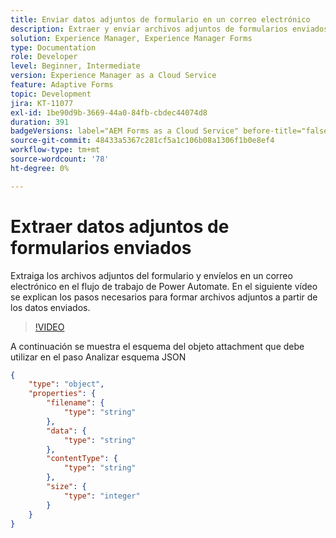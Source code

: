 ```yaml
---
title: Enviar datos adjuntos de formulario en un correo electrónico
description: Extraer y enviar archivos adjuntos de formularios enviados en un correo electrónico mediante el flujo de trabajo de Power Automate
solution: Experience Manager, Experience Manager Forms
type: Documentation
role: Developer
level: Beginner, Intermediate
version: Experience Manager as a Cloud Service
feature: Adaptive Forms
topic: Development
jira: KT-11077
exl-id: 1be90d9b-3669-44a0-84fb-cbdec44074d8
duration: 391
badgeVersions: label="AEM Forms as a Cloud Service" before-title="false"
source-git-commit: 48433a5367c281cf5a1c106b08a1306f1b0e8ef4
workflow-type: tm+mt
source-wordcount: '78'
ht-degree: 0%

---
```


# Extraer datos adjuntos de formularios enviados

Extraiga los archivos adjuntos del formulario y envíelos en un correo electrónico en el flujo de trabajo de Power Automate.
En el siguiente vídeo se explican los pasos necesarios para formar archivos adjuntos a partir de los datos enviados.
>[!VIDEO](https://video.tv.adobe.com/v/3409017?quality=12&learn=on)

A continuación se muestra el esquema del objeto attachment que debe utilizar en el paso Analizar esquema JSON

```json
{
    "type": "object",
    "properties": {
        "filename": {
            "type": "string"
        },
        "data": {
            "type": "string"
        },
        "contentType": {
            "type": "string"
        },
        "size": {
            "type": "integer"
        }
    }
}
```
